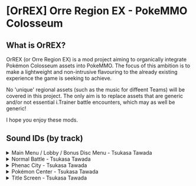 # [OrREX] Orre Region EX - PokeMMO Colosseum

## What is OrREX?

OrREX (or Orre Region EX) is a mod project aiming to organically integrate Pokémon Colosseum assets into PokeMMO. The focus of this ambition is to make a lightweight and non-intrusive flavouring to the already existing experience the game is seeking to achieve.

No 'unique' regional assets (such as the music for diffeent Teams) will be covered in this project. The only aim is to replace assets that are generic and/or not essential i.Trainer battle encounters, which may as well be generic!

I hope you enjoy these mods.

## Sound IDs (by track)

<details>
	<summary>Main Menu / Lobby / Bonus Disc Menu - Tsukasa Tawada</summary>

Replaces alternative login screen music.
- 2 - 1157
</details>



<details>
	<summary>Normal Battle - Tsukasa Tawada</summary>

Replaces regular Trainer battle music in all regions.

- 0 - 297
- 1 - 476
- 2 - 1130
- 3 - 1115
- 4 - 1117
</details>

<details>
	<summary>Phenac City - Tsukasa Tawada</summary>

Replaces bike theme music in all regions.

- 0 - 282
- 1 - 403
- 2 - 1012
- 3 - 1152
- 4 - 1013
</details>

<details>
	<summary>Pokémon Center - Tsukasa Tawada</summary>

Replaces Pokémon center music in all regions.

- 0 - 303
- 1 - 400
- 2 - 1060
- 3 - 1085 / 1086
- 4 - 1063
</details>

<details>
	<summary>Title Screen - Tsukasa Tawada</summary>

Replaces login screen music.
- 2 - 1159
</details>